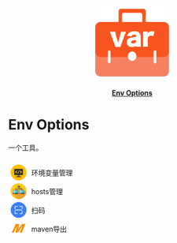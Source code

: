 <p align="center">
    <img width="150px" height="150px" src='./icon/icon256.png' alt="">
</p>
<p align="center">
    <a href="https://github.com/Zhiqiang-Wu/env-options" style="font-weight: bold">Env Options</a>
</p>

# Env Options

一个工具。

<ul style="padding: 5px">
    <li style="list-style-type: none; margin: 6px 0">
        <div style="display: flex; align-items: center">
            <img src='icon/env.png' alt="">
            <span style="margin-left: 10px">环境变量管理</span>
        </div>
    </li>
    <li style="list-style-type: none; margin: 6px 0">
        <div style="display: flex; align-items: center">
            <img src='icon/hosts.png' alt="">
            <span style="margin-left: 10px">hosts管理</span>
        </div>
    </li>
    <li style="list-style-type: none; margin: 6px 0">
        <div style="display: flex; align-items: center">
            <img src='icon/scan.png' alt="">
            <span style="margin-left: 10px">扫码</span>
        </div>
    </li>
<li style="list-style-type: none; margin: 6px 0">
        <div style="display: flex; align-items: center">
            <img src='icon/maven.png' alt="">
            <span style="margin-left: 10px">maven导出</span>
        </div>
    </li>
</ul>
